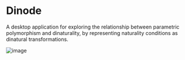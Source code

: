 Dinode
======
A desktop application for exploring the relationship between parametric polymorphism and dinaturality,
by representing naturality conditions as dinatural transformations.

![image](https://www.dropbox.com/s/4jby7q391nxywcw/petrinet.png?dl=1)
